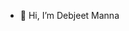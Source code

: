 - 👋 Hi, I’m Debjeet Manna

<!---
DebjeetManna/DebjeetManna is a ✨ special ✨ repository because its `README.md` (this file) appears on your GitHub profile.
You can click the Preview link to take a look at your changes.
--->
